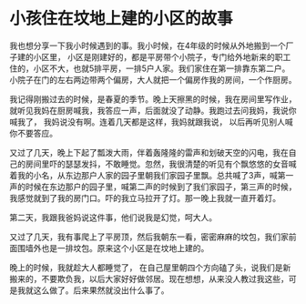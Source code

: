 # 小孩住在坟地上建的小区的故事

我也想分享一下我小时候遇到的事。我小时候，在4年级的时候从外地搬到一个厂子建的小区里， 小区是刚建好的，都是平房带个小院子，专门给外地新来的职工住的，小区不大，也就5排平房，一排5户人家。我们家住在第一排靠东第二户。小院子在门的左右两边带两个偏房，大人就把一个偏房作我的房间，一个作厨房。

我记得刚搬过去的时候，是春夏的季节。晚上天擦黑的时候，我在房间里写作业，就听见我妈在厨房喊我，我答应一声，后面就没了动静。我跑过去问我妈，我说你喊我了， 我妈说没有啊。连着几天都是这样，我妈就跟我说， 以后再听见别人喊你不要答应。

又过了几天，晚上下起了瓢泼大雨，伴着轰隆隆的雷声和划破天空的闪电，我在自己的房间里吓的瑟瑟发抖，不敢睡觉。忽然，我很清楚的听见有个飘悠悠的女音喊着我的小名，从东边那户人家的园子里朝我们家园子里飘。总共喊了3声，喊第一声的时候在东边那户的园子里，喊第二声的时候到了我们家园子，第三声的时候，我感觉就到了我的房门口。吓的我立马拉开了灯。那一晚上我就一直开着灯。

第二天，我跟我爸妈说这件事，他们说我是幻觉，呵大人。

又过了几天，我有事爬上了平房顶，然后我朝东一看，密密麻麻的坟包，我们家前面围墙外也是一排坟包。原来这个小区是在坟地上建的。

晚上的时候，我就趁大人都睡觉了， 在自己屋里朝四个方向磕了头，说我们是新搬来的，不要欺负我，以后大家好好做邻居。现在想想，从来没人教过我这些，可是我就这么做了。后来果然就没出什么事了。
